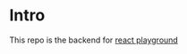 # Intro
This repo is the backend for [react playground](https://github.com/behnawwm/react-playground/)
